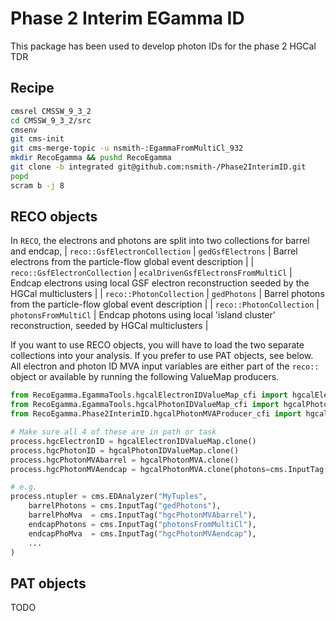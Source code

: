 Phase 2 Interim EGamma ID
=========================
This package has been used to develop photon IDs for the phase 2 HGCal TDR

Recipe
------
```bash
cmsrel CMSSW_9_3_2
cd CMSSW_9_3_2/src
cmsenv
git cms-init
git cms-merge-topic -u nsmith-:EgammaFromMultiCl_932
mkdir RecoEgamma && pushd RecoEgamma
git clone -b integrated git@github.com:nsmith-/Phase2InterimID.git
popd
scram b -j 8
```

RECO objects
------------
In `RECO`, the electrons and photons are split into two collections for barrel and endcap,
| `reco::GsfElectronCollection` | `gedGsfElectrons`                   | Barrel electrons from the particle-flow global event description                           |
| `reco::GsfElectronCollection` | `ecalDrivenGsfElectronsFromMultiCl` | Endcap electrons using local GSF electron reconstruction seeded by the HGCal multiclusters |
| `reco::PhotonCollection`      | `gedPhotons`                        | Barrel photons from the particle-flow global event description                             |
| `reco::PhotonCollection`      | `photonsFromMultiCl`                | Endcap photons using local 'island cluster' reconstruction, seeded by HGCal multiclusters  |

If you want to use RECO objects, you will have to load the two separate collections into your analysis.  If you prefer to use PAT objects, see below.
All electron and photon ID MVA input variables are either part of the `reco::` object or available by running the following ValueMap producers.
```python
from RecoEgamma.EgammaTools.hgcalElectronIDValueMap_cfi import hgcalElectronIDValueMap
from RecoEgamma.EgammaTools.hgcalPhotonIDValueMap_cfi import hgcalPhotonIDValueMap
from RecoEgamma.Phase2InterimID.hgcalPhotonMVAProducer_cfi import hgcalPhotonMVA

# Make sure all 4 of these are in path or task
process.hgcElectronID = hgcalElectronIDValueMap.clone()
process.hgcPhotonID = hgcalPhotonIDValueMap.clone()
process.hgcPhotonMVAbarrel = hgcalPhotonMVA.clone()
process.hgcPhotonMVAendcap = hgcalPhotonMVA.clone(photons=cms.InputTag("gedPhotons"))

# e.g. 
process.ntupler = cms.EDAnalyzer("MyTuples",
    barrelPhotons = cms.InputTag("gedPhotons"),
    barrelPhoMva  = cms.InputTag("hgcPhotonMVAbarrel"),
    endcapPhotons = cms.InputTag("photonsFromMultiCl"),
    endcapPhoMva  = cms.InputTag("hgcPhotonMVAendcap"),
    ...
)
```

PAT objects
-----------
TODO
